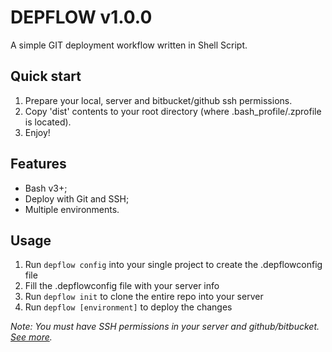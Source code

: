 # DEPFLOW v1.0.0

A simple GIT deployment workflow written in Shell Script.

## Quick start

1. Prepare your local, server and bitbucket/github ssh permissions.
2. Copy 'dist' contents to your root directory (where .bash_profile/.zprofile is located).
3. Enjoy!

## Features

* Bash v3+;
* Deploy with Git and SSH;
* Multiple environments.

## Usage

1. Run `depflow config` into your single project to create the .depflowconfig file
2. Fill the .depflowconfig file with your server info
3. Run `depflow init` to clone the entire repo into your server
4. Run `depflow [environment]` to deploy the changes

*Note: You must have SSH permissions in your server and github/bitbucket. [See more](https://www.siteground.com/tutorials/ssh/ssh_cpanel.htm).*